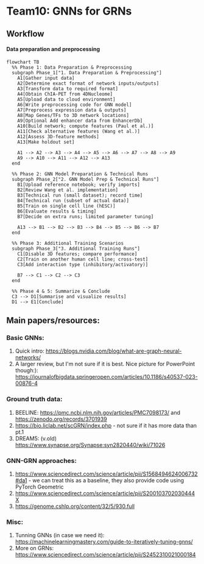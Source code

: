 # Team10: GNNs for GRNs

## Workflow

#### Data preparation and preprocessing

```mermaid
flowchart TB
  %% Phase 1: Data Preparation & Preprocessing
  subgraph Phase_1["1. Data Preparation & Preprocessing"]
    A1[Gather input data]
    A2[Determine exact format of network inputs/outputs]
    A3[Transform data to required format]
    A4[Obtain ChIA-PET from 4DNucleome]
    A5[Upload data to cloud environment]
    A6[Write preprocessing code for GNN model]
    A7[Preprocess expression data & outputs]
    A8[Map Genes/TFs to 3D network locations]
    A9[Optional Add enhancer data from EnhancerDb]
    A10[Build network; compute features (Paul et al.)]
    A11[Check alternative features (Wang et al.)]
    A12[Assess 3D-feature methods]
    A13[Make holdout set]

    A1 --> A2 --> A3 --> A4 --> A5 --> A6 --> A7 --> A8 --> A9
    A9 --> A10 --> A11 --> A12 --> A13
  end

  %% Phase 2: GNN Model Preparation & Technical Runs
  subgraph Phase_2["2. GNN Model Prep & Technical Runs"]
    B1[Upload reference notebook; verify imports]
    B2[Review Wang et al. implementation]
    B3[Technical run (small dataset); record time]
    B4[Technical run (subset of actual data)]
    B5[Train on single cell line (hESC)]
    B6[Evaluate results & timing]
    B7[Decide on extra runs; limited parameter tuning]

    A13 --> B1 --> B2 --> B3 --> B4 --> B5 --> B6 --> B7
  end

  %% Phase 3: Additional Training Scenarios
  subgraph Phase_3["3. Additional Training Runs"]
    C1[Disable 3D features; compare performance]
    C2[Train on another human cell line; cross-test]
    C3[Add interaction type (inhibitory/activatory)]

    B7 --> C1 --> C2 --> C3
  end

  %% Phase 4 & 5: Summarize & Conclude
  C3 --> D1[Summarise and visualize results]
  D1 --> E1[Conclude]
```

## Main papers/resources:

### Basic GNNs:
1. Quick intro: https://blogs.nvidia.com/blog/what-are-graph-neural-networks/
2. A larger review, but I'm not sure if it is best. Nice picture for PowerPoint though:): https://journalofbigdata.springeropen.com/articles/10.1186/s40537-023-00876-4

### Ground truth data:
1. BEELINE: https://pmc.ncbi.nlm.nih.gov/articles/PMC7098173/ and https://zenodo.org/records/3701939
2. https://bio.liclab.net/scGRN/index.php - not sure if it has more data than pt.1
3. DREAM5: (v.old) https://www.synapse.org/Synapse:syn2820440/wiki/71026

### GNN-GRN approaches:
1. https://www.sciencedirect.com/science/article/pii/S1568494624006732#da1 - we can treat this as a baseline, they also provide code using PyTorch Geometric
2. https://www.sciencedirect.com/science/article/pii/S200103702030444X
3. https://genome.cshlp.org/content/32/5/930.full

### Misc:
1. Tunning GNNs (in case we need it): https://machinelearningmastery.com/guide-to-iteratively-tuning-gnns/
2. More on GRNs: https://www.sciencedirect.com/science/article/pii/S2452310021000184

